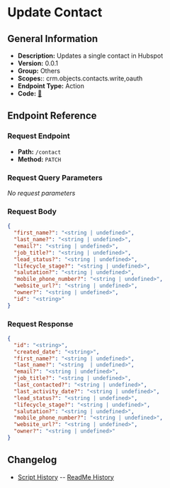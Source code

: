 # Update Contact

## General Information

- **Description:** Updates a single contact in Hubspot
- **Version:** 0.0.1
- **Group:** Others
- **Scopes:**: crm.objects.contacts.write,oauth
- **Endpoint Type:** Action
- **Code:** [🔗](https://github.com/NangoHQ/integration-templates/tree/main/integrations/hubspot/actions/update-contact.ts)

## Endpoint Reference

### Request Endpoint

- **Path:** `/contact`
- **Method:** `PATCH`

### Request Query Parameters

_No request parameters_

### Request Body

```json
{
  "first_name?": "<string | undefined>",
  "last_name?": "<string | undefined>",
  "email?": "<string | undefined>",
  "job_title?": "<string | undefined>",
  "lead_status?": "<string | undefined>",
  "lifecycle_stage?": "<string | undefined>",
  "salutation?": "<string | undefined>",
  "mobile_phone_number?": "<string | undefined>",
  "website_url?": "<string | undefined>",
  "owner?": "<string | undefined>",
  "id": "<string>"
}
```

### Request Response

```json
{
  "id": "<string>",
  "created_date": "<string>",
  "first_name?": "<string | undefined>",
  "last_name?": "<string  | undefined>",
  "email?": "<string | undefined>",
  "job_title?": "<string | undefined>",
  "last_contacted?": "<string | undefined>",
  "last_activity_date?": "<string | undefined>",
  "lead_status?": "<string | undefined>",
  "lifecycle_stage?": "<string | undefined>",
  "salutation?": "<string | undefined>",
  "mobile_phone_number?": "<string | undefined>",
  "website_url?": "<string | undefined>",
  "owner?": "<string | undefined>"
}
```

## Changelog

- [Script History](https://github.com/NangoHQ/integration-templates/commits/main/integrations/hubspot/actions/update-contact.ts)
-- [ReadMe History](https://github.com/NangoHQ/integration-templates/commits/main/integrations/hubspot/actions/update-contact.md)
